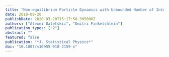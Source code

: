 ```yaml
---
title: "Non-equilibrium Particle Dynamics with Unbounded Number of Interacting Neighbors"
date: 2018-09-20
publishDate: 2020-03-20T15:17:50.305000Z
authors: ["Alexei Daletskii", "Dmitri Finkelshtein"]
publication_types: ["2"]
abstract: ""
featured: false
publication: "*J. Statistical Physics*"
doi: "10.1007/s10955-018-2159-x"
---
```


